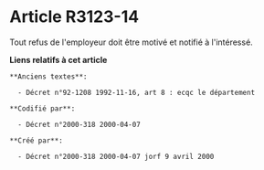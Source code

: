 # Article R3123-14

Tout refus de l'employeur doit être motivé et notifié à l'intéressé.

**Liens relatifs à cet article**

	**Anciens textes**:

	  - Décret n°92-1208 1992-11-16, art 8 : ecqc le département

	**Codifié par**:

	  - Décret n°2000-318 2000-04-07

	**Créé par**:

	  - Décret n°2000-318 2000-04-07 jorf 9 avril 2000
